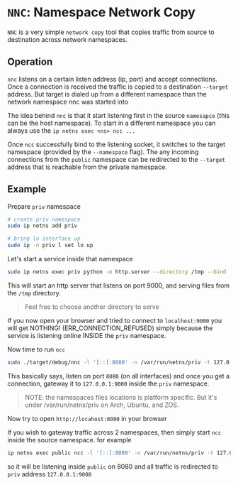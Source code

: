 # `NNC`: Namespace Network Copy

`NNC` is a very simple `network copy` tool that copies traffic from source to destination across network namespaces.

## Operation

`nnc` listens on a certain listen address (ip, port) and accept connections. Once a connection is received the traffic
is copied to a destination `--target` address. But target is dialed up from a different namespace than the network namespace nnc was started into

The idea behind `nnc` is that it start listening first in the source `namesapce` (this can be the host namespace). To start in a different namespace you can always use the `ip netns exec <ns> ncc ...`

Once `ncc` successfully bind to the listening socket, it switches to the target namespace (provided by the `--namespace` flag). The any incoming connections from the `public` namespace can be redirected to the `--target` address that is reachable from the private namespace.

## Example

Prepare `priv` namespace

```bash
# create priv namespace
sudo ip netns add priv

# bring lo interface up
sudo ip -n priv l set lo up
```

Let's start a service inside that namespace

```bash
sudo ip netns exec priv python -m http.server --directory /tmp --bind :: 9000
```

This will start an http server that listens on port 9000, and serving files from the `/tmp` directory.

> Feel free to choose another directory to serve

If you now open your browser and tried to connect to `localhost:9000` you will get NOTHING! (ERR_CONNECTION_REFUSED) simply because
the service is listening online INSIDE the `priv` namespace.

Now time to run `ncc`

```bash
sudo ./target/debug/nnc -l '[::]:8080' -n /var/run/netns/priv -t 127.0.0.1:9000
```

This basically says, listen on port `8080` (on all interfaces) and once you get a connection, gateway it to `127.0.0.1:9000` inside the `priv` namespace.

> NOTE: the namespaces files locations is platform specific. But it's under /var/run/netns/priv on Arch, Ubuntu, and ZOS.

Now try to open `http://locahost:8080` in your browser

If you wish to gateway traffic across 2 namespaces, then simply start `ncc` inside the source namespace. for example

```bash
ip netns exec public ncc -l '[::]:8080' -n /var/run/netns/priv -t 127.0.0.1:9000
```

so it will be listening inside `public` on 8080 and all traffic is redirected to `priv` address `127.0.0.1:9000`

